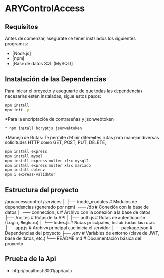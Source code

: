 # ARYControlAccess

## Requisitos

Antes de comenzar, asegúrate de tener instalados los siguientes programas:

- [Node.js]
- [npm]
- [Base de datos SQL (MySQL)]

## Instalación de las Dependencias

Para iniciar el proyecto y asegurarte de que todas las dependencias necesarias estén instaladas, sigue estos pasos:

```bash
npm install
npm init -y
```

*Para la encriptación de contraseñas y jsonwebtoken

```bash
* npm install bcryptjs jsonwebtoken 
```

*Manejo de Rutas: Te permite definir diferentes rutas para manejar diversas solicitudes HTTP como GET, POST, PUT,
DELETE,

```bash
npm install express  
npm install mysql
npm install express multer xlsx mysql2
npm install express multer xlsx mariadb
npm install dotenv
npm i express-validator
  ```

## Estructura del proyecto

/aryaccesscontrol
/services
│
├── /node_modules # Módulos de dependencias (generado por npm)
├── /db # Conexión con la base de datos
│ └── connection.js # Archivo con la conexión a la base de datos
├── /routes # Rutas de la API
│ ├── auth.js # Rutas de autenticación (Login, Registro)
│ └── index.js # Rutas principales, incluir todas las rutas
├── app.js # Archivo principal que inicia el servidor
├── package.json # Dependencias del proyecto
├── .env # Variables de entorno (clave de JWT, base de datos, etc.)
└── README.md # Documentación básica del proyecto

## Prueba de la Api

* http://localhost:3001/api/auth
